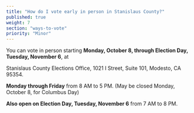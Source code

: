 ```yaml
---
title: "How do I vote early in person in Stanislaus County?"
published: true
weight: 7
section: "ways-to-vote"
priority: "Minor"
---
```


You can vote in person starting **Monday, October 8, through Election Day, Tuesday, November 6**, at  

Stanislaus County Elections Office, 1021 I Street, Suite 101, Modesto, CA 95354.  

**Monday through Friday** from 8 AM to 5 PM. (May be closed Monday, October 8, for Columbus Day)

**Also open on Election Day, Tuesday, November 6** from 7 AM to 8 PM.  
